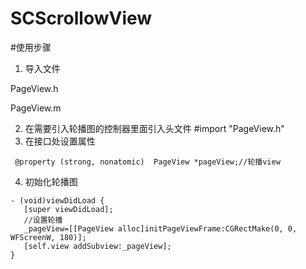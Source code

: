 # SCScrollowView
#使用步骤
1. 导入文件

 PageView.h

 PageView.m

2. 在需要引入轮播图的控制器里面引入头文件
      #import "PageView.h"
3. 在接口处设置属性   

 ```
  @property (strong, nonatomic)  PageView *pageView;//轮播view
 ```
4. 初始化轮播图 

 ```
- (void)viewDidLoad {
    [super viewDidLoad];
    //设置轮播
    _pageView=[[PageView alloc]initPageViewFrame:CGRectMake(0, 0, WFScreenW, 180)];
    [self.view addSubview:_pageView];
}
 ```



